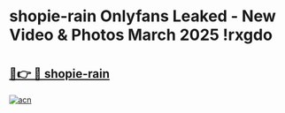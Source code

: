 # shopie-rain Onlyfans Leaked - New Video & Photos March 2025 !rxgdo

# <h2><a href="https://znj6zr.iuczelnia.edu.pl?title=shopie-rain&ref=rxgdo">🔗👉 🔴 shopie-rain</a></h2>

[![acn](https://github.com/user-attachments/assets/0f9c940e-d8b0-45ae-aac7-cd30a18b3e1c)](https://znj6zr.iuczelnia.edu.pl?title=shopie-rain&ref=rxgdo)

